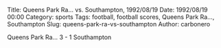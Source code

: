 Title: Queens Park Ra… vs. Southampton, 1992/08/19
Date: 1992/08/19 00:00
Category: sports
Tags: football, football scores, Queens Park Ra…, Southampton
Slug: queens-park-ra-vs-southampton
Author: carbonero


Queens Park Ra… 3 - 1 Southampton
